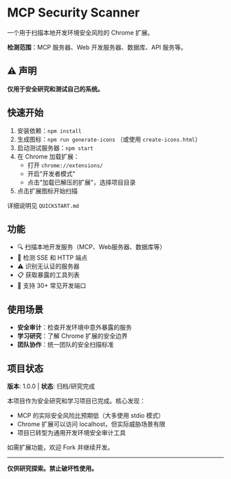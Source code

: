 # MCP Security Scanner

一个用于扫描本地开发环境安全风险的 Chrome 扩展。

**检测范围**：MCP 服务器、Web 开发服务器、数据库、API 服务等。

## ⚠️ 声明
**仅用于安全研究和测试自己的系统。**

## 快速开始

1. 安装依赖：`npm install`
2. 生成图标：`npm run generate-icons` （或使用 `create-icons.html`）
3. 启动测试服务器：`npm start`
4. 在 Chrome 加载扩展：
   - 打开 `chrome://extensions/`
   - 开启"开发者模式"
   - 点击"加载已解压的扩展"，选择项目目录
5. 点击扩展图标开始扫描

详细说明见 `QUICKSTART.md`

## 功能
- 🔍 扫描本地开发服务（MCP、Web服务器、数据库等）
- 🔐 检测 SSE 和 HTTP 端点
- ⚠️ 识别无认证的服务器
- 📋 获取暴露的工具列表
- 🎯 支持 30+ 常见开发端口

## 使用场景
- **安全审计**：检查开发环境中意外暴露的服务
- **学习研究**：了解 Chrome 扩展的安全边界
- **团队协作**：统一团队的安全扫描标准

## 项目状态

**版本**: 1.0.0 | **状态**: 归档/研究完成

本项目作为安全研究和学习项目已完成。核心发现：
- MCP 的实际安全风险比预期低（大多使用 stdio 模式）
- Chrome 扩展可以访问 localhost，但实际威胁场景有限
- 项目已转型为通用开发环境安全审计工具

如需扩展功能，欢迎 Fork 并继续开发。

---

**仅供研究探索。禁止破坏性使用。**
